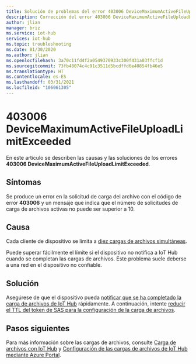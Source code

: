 ```yaml
---
title: Solución de problemas del error 403006 DeviceMaximumActiveFileUploadLimitExceeded de Azure IoT Hub
description: Corrección del error 403006 DeviceMaximumActiveFileUploadLimitExceeded
author: jlian
manager: briz
ms.service: iot-hub
services: iot-hub
ms.topic: troubleshooting
ms.date: 01/30/2020
ms.author: jlian
ms.openlocfilehash: 3a70c11fd4f2a0549370933c300f431a03ffcf1d
ms.sourcegitcommit: 73fb48074c4c91c3511d5bcdffd6e40854fb46e5
ms.translationtype: HT
ms.contentlocale: es-ES
ms.lasthandoff: 03/31/2021
ms.locfileid: "106061305"
---
```

# <a name="403006-devicemaximumactivefileuploadlimitexceeded"></a>403006 DeviceMaximumActiveFileUploadLimitExceeded

En este artículo se describen las causas y las soluciones de los errores **403006 DeviceMaximumActiveFileUploadLimitExceeded**.

## <a name="symptoms"></a>Síntomas

Se produce un error en la solicitud de carga del archivo con el código de error **403006** y un mensaje que indica que el número de solicitudes de carga de archivos activas no puede ser superior a 10.

## <a name="cause"></a>Causa

Cada cliente de dispositivo se limita a [diez cargas de archivos simultáneas](./iot-hub-devguide-quotas-throttling.md#other-limits). 

Puede superar fácilmente el límite si el dispositivo no notifica a IoT Hub cuando se completan las cargas de archivos. Este problema suele deberse a una red en el dispositivo no confiable.

## <a name="solution"></a>Solución

Asegúrese de que el dispositivo pueda [notificar que se ha completado la carga de archivos de IoT Hub](./iot-hub-devguide-file-upload.md#notify-iot-hub-of-a-completed-file-upload) rápidamente. A continuación, intente [reducir el TTL del token de SAS para la configuración de la carga de archivos](iot-hub-configure-file-upload.md).

## <a name="next-steps"></a>Pasos siguientes

Para más información sobre las cargas de archivos, consulte [Carga de archivos con IoT Hub](./iot-hub-devguide-file-upload.md) y [Configuración de las cargas de archivos de IoT Hub mediante Azure Portal](./iot-hub-configure-file-upload.md).